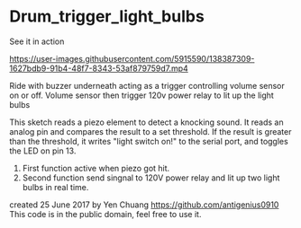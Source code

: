 # Drum_trigger_light_bulbs

   See it in action

https://user-images.githubusercontent.com/5915590/138387309-1627bdb9-91b4-48f7-8343-53af879759d7.mp4


   
   Ride with buzzer underneath acting as a trigger controlling volume sensor on or off. Volume sensor then trigger 120v power relay to lit   up the light bulbs
   
   This sketch reads a piezo element to detect a knocking sound.
   It reads an analog pin and compares the result to a set threshold.
   If the result is greater than the threshold, it writes
   "light switch on!" to the serial port, and toggles the LED on pin 13.

   1. First function active when piezo got hit.
   2. Second function send singnal to 120V power relay and lit up two light bulbs in real time.     

   created 25 June 2017
   by Yen Chuang <https://github.com/antigenius0910>
   This code is in the public domain, feel free to use it.
